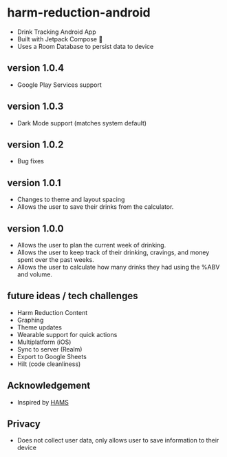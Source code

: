 # harm-reduction-android
* Drink Tracking Android App
* Built with Jetpack Compose 🚀
* Uses a Room Database to persist data to device
## version 1.0.4
* Google Play Services support
## version 1.0.3
* Dark Mode support (matches system default)
## version 1.0.2
* Bug fixes
## version 1.0.1
* Changes to theme and layout spacing
* Allows the user to save their drinks from the calculator.
## version 1.0.0
* Allows the user to plan the current week of drinking.
* Allows the user to keep track of their drinking, cravings, and money spent over the past weeks.
* Allows the user to calculate how many drinks they had using the %ABV and volume.

## future ideas / tech challenges
* Harm Reduction Content
* Graphing
* Theme updates
* Wearable support for quick actions
* Multiplatform (iOS)
* Sync to server (Realm)
* Export to Google Sheets
* Hilt (code cleanliness)
## Acknowledgement
* Inspired by [HAMS](http://hams.cc/)
## Privacy
* Does not collect user data, only allows user to save information to their device
